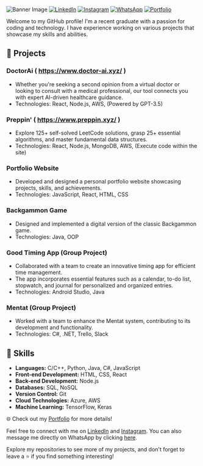 ![Banner Image](https://media.licdn.com/dms/image/D4E16AQGvyi6Tj2wPQg/profile-displaybackgroundimage-shrink_350_1400/0/1689629892738?e=1695254400&v=beta&t=nM_8s8uYnGLcPSdBwr-pSEO7YEZ4qgUVSMUD7Ekx6Kw)
[![LinkedIn](https://img.shields.io/badge/LinkedIn-Connect-blue?style=flat-square&logo=linkedin&logoColor=white)](https://www.linkedin.com/in/guzman-sanchez-a8964a283/)
[![Instagram](https://img.shields.io/badge/Instagram-Follow-important?style=flat-square&logo=instagram&logoColor=white)](https://www.instagram.com/gusanchez10/)
[![WhatsApp](https://img.shields.io/badge/WhatsApp-Message-success?style=flat-square&logo=whatsapp&logoColor=white)](https://wa.me/50762786111?text=Hello%20from%20your%20GitHub%20profile)
[![Portfolio](https://img.shields.io/badge/Portfolio-View-ff69b4?style=flat-square)](https://guzman-sanchez-portfolio.cyclic.app/)

Welcome to my GitHub profile! I'm a recent graduate with a passion for coding and technology. I have experience working on various projects that showcase my skills and abilities.

## 🚀 Projects

### DoctorAi   ( https://www.doctor-ai.xyz/ )
- Whether you're seeking a second opinion from a virtual doctor or looking to consult with a medical professional, our tool connects you with expert AI-driven healthcare guidance.
- Technologies: React, Node.js, AWS, (Powered by GPT-3.5)

### Preppin'   ( https://www.preppin.xyz/ )
- Explore 125+ self-solved LeetCode solutions, grasp 25+ essential algorithms, and master fundamental data structures.
- Technologies: React, Node.js, MongoDB, AWS, (Execute code within the site)

### Portfolio Website
- Developed and designed a personal portfolio website showcasing projects, skills, and achievements.
- Technologies: JavaScript, React, HTML, CSS

### Backgammon Game
- Designed and implemented a digital version of the classic Backgammon game.
- Technologies: Java, OOP

### Good Timing App (Group Project)
- Collaborated with a team to create an innovative timing app for efficient time management.
- The app incorporates essential features such as a calendar, to-do list, stopwatch, and journal for personalized and organized entries.
- Technologies: Android Studio, Java

### Mentat (Group Project)
- Worked with a team to enhance the Mentat system, contributing to its development and functionality.
- Technologies: C#, .NET, Trello, Slack

## 💼 Skills

- **Languages:** C/C++, Python, Java, C#, JavaScript
- **Front-end Development:** HTML, CSS, React
- **Back-end Development:** Node.js
- **Databases:** SQL, NoSQL
- **Version Control:** Git
- **Cloud Technologies:** Azure, AWS
- **Machine Learning:** TensorFlow, Keras

🌐 Check out my [Portfolio](https://guzman-sanchez-portfolio.cyclic.app/) for more details!

Feel free to connect with me on [LinkedIn](https://www.linkedin.com/in/guzman-sanchez-a8964a283/) and [Instagram](https://www.instagram.com/gusanchez10/). You can also message me directly on WhatsApp by clicking [here](https://wa.me/50762786111?text=Hello%20from%20your%20GitHub%20profile).

Explore my repositories to see more of my projects, and don't forget to leave a ⭐️ if you find something interesting!




